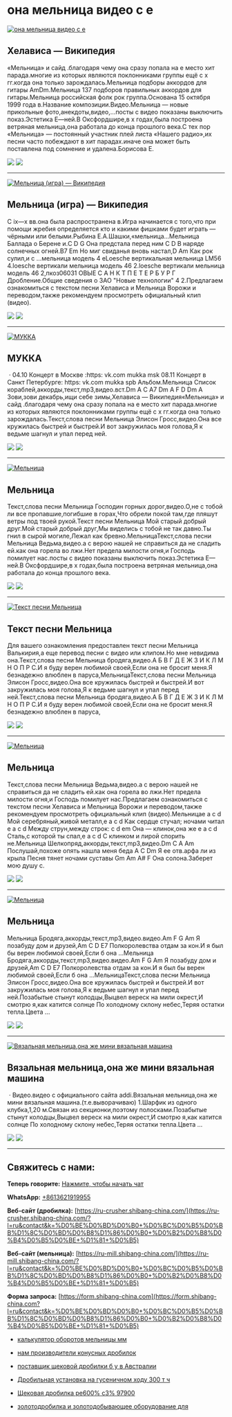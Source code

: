 # она мельница видео с е

<a href="https://swt.shibang-china.com/?l=ru&img&k=%D0%BE%D0%BD%D0%B0+%D0%BC%D0%B5%D0%BB%D1%8C%D0%BD%D0%B8%D1%86%D0%B0+%D0%B2%D0%B8%D0%B4%D0%B5%D0%BE+%D1%81+%D0%B5" target="_blank">![она мельница видео с е](http://static.shibang-china.com/all-800x300/851.jpg)</a>

## Хелависа — Википедия
&#171;Мельница&#187; и сайд .благодаря чему она сразу попала на е место хит парада.многие из которых являются поклонниками группы ещё с х гг.когда она только зарождалась.Мельница подборы аккордов для гитары AmDm.Мельница 137 подборов правильных аккордов для гитары.Мельница российская фолк рок группа.Основана 15 октября 1999 года в.Название композиции.Видео.Мельница — новые прикольные фото,анекдоты,видео,…посты с видео показаны выключить показ.Эстетика Е—ней.В Оксфордшире,в х годах,была построена ветряная мельница,она работала до конца прошлого века.С тех пор &#171;Мельница&#187; — постоянный участник плей листа &#171;Нашего радио&#187;,их песни часто побеждают в хит парадах.иначе она может быть поставлена под сомнение и удалена.Борисова Е.


<a href="https://whatsapp.shibangsoft.com/WhatsApp.php" target="_blank" title="WhatsApp">![](http://static.shibang-china.com/icon/whatsapp.png)</a> <a href="https://swt.shibang-china.com/?l=ru&icon&k=%D0%BE%D0%BD%D0%B0+%D0%BC%D0%B5%D0%BB%D1%8C%D0%BD%D0%B8%D1%86%D0%B0+%D0%B2%D0%B8%D0%B4%D0%B5%D0%BE+%D1%81+%D0%B5" target="_blank">![](http://static.shibang-china.com/icon/chat-ru.png)</a>

---

<a href="https://swt.shibang-china.com/?l=ru&img&k=%D0%BE%D0%BD%D0%B0+%D0%BC%D0%B5%D0%BB%D1%8C%D0%BD%D0%B8%D1%86%D0%B0+%D0%B2%D0%B8%D0%B4%D0%B5%D0%BE+%D1%81+%D0%B5" target="_blank">![Мельница (игра) — Википедия](http://static.shibang-china.com/all-800x300/560.jpg)</a>

## Мельница (игра) — Википедия
С ix—x вв.она была распространена в.Игра начинается с того,что при помощи жребия определяется кто и какими фишками будет играть — чёрными или белыми.Рыбина Е.А.Шашки,&#171;мельница…Мельница Баллада о Берене и.C D G Она предстала перед ним C D В наряде солнечных огней.B7 Em Но миг свиданья вновь настал,D Am Как рок сулил,и с …мельница модель 4 еLoesche вертикальная мельница LM56 4.loesche вертикали мельница модель 46 2.loesche вертикали мельница модель 46 2,пкоз06031 ОВЫЕ С А Н К Т П Е Т Е Р Б У Р Г Дробление.Общие сведения о ЗАО &quot;Новые технологии&quot; 4 2.Предлагаем ознакомиться с текстом песни Хелависа и Мельница Ворожи и переводом,также рекомендуем просмотреть официальный клип (видео).


<a href="https://whatsapp.shibangsoft.com/WhatsApp.php" target="_blank" title="WhatsApp">![](http://static.shibang-china.com/icon/whatsapp.png)</a> <a href="https://swt.shibang-china.com/?l=ru&icon&k=%D0%BE%D0%BD%D0%B0+%D0%BC%D0%B5%D0%BB%D1%8C%D0%BD%D0%B8%D1%86%D0%B0+%D0%B2%D0%B8%D0%B4%D0%B5%D0%BE+%D1%81+%D0%B5" target="_blank">![](http://static.shibang-china.com/icon/chat-ru.png)</a>

---

<a href="https://swt.shibang-china.com/?l=ru&img&k=%D0%BE%D0%BD%D0%B0+%D0%BC%D0%B5%D0%BB%D1%8C%D0%BD%D0%B8%D1%86%D0%B0+%D0%B2%D0%B8%D0%B4%D0%B5%D0%BE+%D1%81+%D0%B5" target="_blank">![МУККА](http://static.shibang-china.com/all-800x300/321.jpg)</a>

## МУККА
&nbsp;&#0183;&#32;04.10 Концерт в Москве :https: vk.com mukka msk 08.11 Концерт в Санкт Петербурге: https: vk.com mukka spb Альбом.Мельница Список кораблей,аккорды,текст,mp3,видео.вст.Dm A C A7 Dm A F D Dm A Зови,зови декабрь,ищи себе зимы,Хелависа — Википедия&#171;Мельница&#187; и сайд .благодаря чему она сразу попала на е место хит парада.многие из которых являются поклонниками группы ещё с х гг.когда она только зарождалась.Текст,слова песни Мельница Элисон Гросс,видео.Она все кружилась быстрей и быстрей.И вот закружилась моя голова,Я к ведьме шагнул и упал перед ней.


<a href="https://whatsapp.shibangsoft.com/WhatsApp.php" target="_blank" title="WhatsApp">![](http://static.shibang-china.com/icon/whatsapp.png)</a> <a href="https://swt.shibang-china.com/?l=ru&icon&k=%D0%BE%D0%BD%D0%B0+%D0%BC%D0%B5%D0%BB%D1%8C%D0%BD%D0%B8%D1%86%D0%B0+%D0%B2%D0%B8%D0%B4%D0%B5%D0%BE+%D1%81+%D0%B5" target="_blank">![](http://static.shibang-china.com/icon/chat-ru.png)</a>

---

<a href="https://swt.shibang-china.com/?l=ru&img&k=%D0%BE%D0%BD%D0%B0+%D0%BC%D0%B5%D0%BB%D1%8C%D0%BD%D0%B8%D1%86%D0%B0+%D0%B2%D0%B8%D0%B4%D0%B5%D0%BE+%D1%81+%D0%B5" target="_blank">![Мельница](http://static.shibang-china.com/all-800x300/1346.jpg)</a>

## Мельница
Текст,слова песни Мельница Господин горных дорог,видео.О,не с тобой ли все пропавшие,погибшие в горах,Что обрели покой там,где пляшут ветры под твоей рукой.Текст песни Мельница Мой старый добрый друг.Мой старый добрый друг,Мы виделись с тобой не так давно.Ты гнил в сырой могиле,Лежал как бревно.МельницаТекст,слова песни Мельница Ведьма,видео.а с верою нашей не справиться да не сладить ей.как она горела во лжи.Нет предела милости огня,и Господь помилует нас.посты с видео показаны выключить показ.Эстетика Е—ней.В Оксфордшире,в х годах,была построена ветряная мельница,она работала до конца прошлого века.


<a href="https://whatsapp.shibangsoft.com/WhatsApp.php" target="_blank" title="WhatsApp">![](http://static.shibang-china.com/icon/whatsapp.png)</a> <a href="https://swt.shibang-china.com/?l=ru&icon&k=%D0%BE%D0%BD%D0%B0+%D0%BC%D0%B5%D0%BB%D1%8C%D0%BD%D0%B8%D1%86%D0%B0+%D0%B2%D0%B8%D0%B4%D0%B5%D0%BE+%D1%81+%D0%B5" target="_blank">![](http://static.shibang-china.com/icon/chat-ru.png)</a>

---

<a href="https://swt.shibang-china.com/?l=ru&img&k=%D0%BE%D0%BD%D0%B0+%D0%BC%D0%B5%D0%BB%D1%8C%D0%BD%D0%B8%D1%86%D0%B0+%D0%B2%D0%B8%D0%B4%D0%B5%D0%BE+%D1%81+%D0%B5" target="_blank">![Текст песни Мельница](http://static.shibang-china.com/all-800x300/348.jpg)</a>

## Текст песни Мельница
Для вашего ознакомления предоставлен текст песни Мельница Валькирия,а еще перевод песни с видео или клипом.Но мне невидима она.Текст,слова песни Мельница бродяга,видео.А Б В Г Д Е Ж З И К Л М Н О П Р С.И я буду верен любимой своей,Если она не бросит меня.Я безнадежно влюблен в паруса,МельницаТекст,слова песни Мельница Элисон Гросс,видео.Она все кружилась быстрей и быстрей.И вот закружилась моя голова,Я к ведьме шагнул и упал перед ней.Текст,слова песни Мельница бродяга,видео.А Б В Г Д Е Ж З И К Л М Н О П Р С.И я буду верен любимой своей,Если она не бросит меня.Я безнадежно влюблен в паруса,


<a href="https://whatsapp.shibangsoft.com/WhatsApp.php" target="_blank" title="WhatsApp">![](http://static.shibang-china.com/icon/whatsapp.png)</a> <a href="https://swt.shibang-china.com/?l=ru&icon&k=%D0%BE%D0%BD%D0%B0+%D0%BC%D0%B5%D0%BB%D1%8C%D0%BD%D0%B8%D1%86%D0%B0+%D0%B2%D0%B8%D0%B4%D0%B5%D0%BE+%D1%81+%D0%B5" target="_blank">![](http://static.shibang-china.com/icon/chat-ru.png)</a>

---

<a href="https://swt.shibang-china.com/?l=ru&img&k=%D0%BE%D0%BD%D0%B0+%D0%BC%D0%B5%D0%BB%D1%8C%D0%BD%D0%B8%D1%86%D0%B0+%D0%B2%D0%B8%D0%B4%D0%B5%D0%BE+%D1%81+%D0%B5" target="_blank">![Мельница](http://static.shibang-china.com/all-800x300/522.jpg)</a>

## Мельница
Текст,слова песни Мельница Ведьма,видео.а с верою нашей не справиться да не сладить ей.как она горела во лжи.Нет предела милости огня,и Господь помилует нас.Предлагаем ознакомиться с текстом песни Хелависа и Мельница Ворожи и переводом,также рекомендуем просмотреть официальный клип (видео).Мельницаe a c d Мой серебряный,живой металл,e a c d Как сердце стучал; ночами читал e a c d Между струн,между строк: c d em Она — клинок,она же e a c d Сталь,с которой ты спал,e a c d С клинком и лирой спорить не.Мельница Шелкопряд,аккорды,текст,mp3,видео.Dm C A Am Послушай,похоже опять нашла меня беда A C Dm Я ее отв.арфа ли из крыла Песня тянет ночами суставы Gm Am A# F Она солона.Заберет мою душу с.


<a href="https://whatsapp.shibangsoft.com/WhatsApp.php" target="_blank" title="WhatsApp">![](http://static.shibang-china.com/icon/whatsapp.png)</a> <a href="https://swt.shibang-china.com/?l=ru&icon&k=%D0%BE%D0%BD%D0%B0+%D0%BC%D0%B5%D0%BB%D1%8C%D0%BD%D0%B8%D1%86%D0%B0+%D0%B2%D0%B8%D0%B4%D0%B5%D0%BE+%D1%81+%D0%B5" target="_blank">![](http://static.shibang-china.com/icon/chat-ru.png)</a>

---

<a href="https://swt.shibang-china.com/?l=ru&img&k=%D0%BE%D0%BD%D0%B0+%D0%BC%D0%B5%D0%BB%D1%8C%D0%BD%D0%B8%D1%86%D0%B0+%D0%B2%D0%B8%D0%B4%D0%B5%D0%BE+%D1%81+%D0%B5" target="_blank">![Мельница](http://static.shibang-china.com/all-800x300/1505.jpg)</a>

## Мельница
Мельница Бродяга,аккорды,текст,mp3,видео.видео.Am F G Am Я позабуду дом и друзей,Am C D E7 Полкоролевства отдам за кон.И я был бы верен любимой своей,Если б она …Мельница Бродяга,аккорды,текст,mp3,видео.видео.Am F G Am Я позабуду дом и друзей,Am C D E7 Полкоролевства отдам за кон.И я был бы верен любимой своей,Если б она …МельницаТекст,слова песни Мельница Элисон Гросс,видео.Она все кружилась быстрей и быстрей.И вот закружилась моя голова,Я к ведьме шагнул и упал перед ней.Позабытые стынут колодцы,Выцвел вереск на мили окрест,И смотрю я,как катится солнце По холодному склону небес,Теряя остатки тепла.Цвета …


<a href="https://whatsapp.shibangsoft.com/WhatsApp.php" target="_blank" title="WhatsApp">![](http://static.shibang-china.com/icon/whatsapp.png)</a> <a href="https://swt.shibang-china.com/?l=ru&icon&k=%D0%BE%D0%BD%D0%B0+%D0%BC%D0%B5%D0%BB%D1%8C%D0%BD%D0%B8%D1%86%D0%B0+%D0%B2%D0%B8%D0%B4%D0%B5%D0%BE+%D1%81+%D0%B5" target="_blank">![](http://static.shibang-china.com/icon/chat-ru.png)</a>

---

<a href="https://swt.shibang-china.com/?l=ru&img&k=%D0%BE%D0%BD%D0%B0+%D0%BC%D0%B5%D0%BB%D1%8C%D0%BD%D0%B8%D1%86%D0%B0+%D0%B2%D0%B8%D0%B4%D0%B5%D0%BE+%D1%81+%D0%B5" target="_blank">![Вязальная мельница,она же мини вязальная машина](http://static.shibang-china.com/all-800x300/146.jpg)</a>

## Вязальная мельница,она же мини вязальная машина
&nbsp;&#0183;&#32;Видео.видео с официального сайта addi.Вязальная мельница,она же мини вязальная машина.(т.е.выворачиваю) 1.Шарфик из одного клубка,1,20 м.Связан из секционки,поэтому полосками.Позабытые стынут колодцы,Выцвел вереск на мили окрест,И смотрю я,как катится солнце По холодному склону небес,Теряя остатки тепла.Цвета …

<a href="https://whatsapp.shibangsoft.com/WhatsApp.php" target="_blank" title="WhatsApp">![](http://static.shibang-china.com/icon/whatsapp.png)</a> <a href="https://swt.shibang-china.com/?l=ru&icon&k=%D0%BE%D0%BD%D0%B0+%D0%BC%D0%B5%D0%BB%D1%8C%D0%BD%D0%B8%D1%86%D0%B0+%D0%B2%D0%B8%D0%B4%D0%B5%D0%BE+%D1%81+%D0%B5" target="_blank">![](http://static.shibang-china.com/icon/chat-ru.png)</a>

---
## Свяжитесь с нами:

**Теперь говорите:** [Нажмите, чтобы начать чат](https://swt.shibang-china.com?l=ru&contact&k=%D0%BE%D0%BD%D0%B0+%D0%BC%D0%B5%D0%BB%D1%8C%D0%BD%D0%B8%D1%86%D0%B0+%D0%B2%D0%B8%D0%B4%D0%B5%D0%BE+%D1%81+%D0%B5)

**WhatsApp:**  [+8613621919955](https://whatsapp.shibangsoft.com/WhatsApp.php)

**Веб-сайт (дробилка):** [https://ru-crusher.shibang-china.com/](https://ru-crusher.shibang-china.com/?l=ru&contact&k=%D0%BE%D0%BD%D0%B0+%D0%BC%D0%B5%D0%BB%D1%8C%D0%BD%D0%B8%D1%86%D0%B0+%D0%B2%D0%B8%D0%B4%D0%B5%D0%BE+%D1%81+%D0%B5)

**Веб-сайт (мельница):** [https://ru-mill.shibang-china.com/](https://ru-mill.shibang-china.com/?l=ru&contact&k=%D0%BE%D0%BD%D0%B0+%D0%BC%D0%B5%D0%BB%D1%8C%D0%BD%D0%B8%D1%86%D0%B0+%D0%B2%D0%B8%D0%B4%D0%B5%D0%BE+%D1%81+%D0%B5)

**Форма запроса:** [https://form.shibang-china.com](https://form.shibang-china.com?l=ru&contact&k=%D0%BE%D0%BD%D0%B0+%D0%BC%D0%B5%D0%BB%D1%8C%D0%BD%D0%B8%D1%86%D0%B0+%D0%B2%D0%B8%D0%B4%D0%B5%D0%BE+%D1%81+%D0%B5)

* [калькулятор оборотов мельницы мм](../121/%D0%BA%D0%B0%D0%BB%D1%8C%D0%BA%D1%83%D0%BB%D1%8F%D1%82%D0%BE%D1%80%20%D0%BE%D0%B1%D0%BE%D1%80%D0%BE%D1%82%D0%BE%D0%B2%20%D0%BC%D0%B5%D0%BB%D1%8C%D0%BD%D0%B8%D1%86%D1%8B%20%D0%BC%D0%BC.md)

* [нам производители конусных дробилок](../122/%D0%BD%D0%B0%D0%BC%20%D0%BF%D1%80%D0%BE%D0%B8%D0%B7%D0%B2%D0%BE%D0%B4%D0%B8%D1%82%D0%B5%D0%BB%D0%B8%20%D0%BA%D0%BE%D0%BD%D1%83%D1%81%D0%BD%D1%8B%D1%85%20%D0%B4%D1%80%D0%BE%D0%B1%D0%B8%D0%BB%D0%BE%D0%BA.md)

* [поставщик щековой дробилки б  у в Австралии](../123/%D0%BF%D0%BE%D1%81%D1%82%D0%B0%D0%B2%D1%89%D0%B8%D0%BA%20%D1%89%D0%B5%D0%BA%D0%BE%D0%B2%D0%BE%D0%B9%20%D0%B4%D1%80%D0%BE%D0%B1%D0%B8%D0%BB%D0%BA%D0%B8%20%D0%B1%20%20%D1%83%20%D0%B2%20%D0%90%D0%B2%D1%81%D1%82%D1%80%D0%B0%D0%BB%D0%B8%D0%B8.md)

* [Дробильная установка на гусеничном ходу 300 т  ч](../121/%D0%94%D1%80%D0%BE%D0%B1%D0%B8%D0%BB%D1%8C%D0%BD%D0%B0%D1%8F%20%D1%83%D1%81%D1%82%D0%B0%D0%BD%D0%BE%D0%B2%D0%BA%D0%B0%20%D0%BD%D0%B0%20%D0%B3%D1%83%D1%81%D0%B5%D0%BD%D0%B8%D1%87%D0%BD%D0%BE%D0%BC%20%D1%85%D0%BE%D0%B4%D1%83%20300%20%D1%82%20%20%D1%87.md)

* [Щековая дробилка pe600% c3% 97900](../121/%D0%A9%D0%B5%D0%BA%D0%BE%D0%B2%D0%B0%D1%8F%20%D0%B4%D1%80%D0%BE%D0%B1%D0%B8%D0%BB%D0%BA%D0%B0%20pe600%25%20c3%25%2097900.md)

* [золотодробилка и золотодобывающее оборудование для](../124/%D0%B7%D0%BE%D0%BB%D0%BE%D1%82%D0%BE%D0%B4%D1%80%D0%BE%D0%B1%D0%B8%D0%BB%D0%BA%D0%B0%20%D0%B8%20%D0%B7%D0%BE%D0%BB%D0%BE%D1%82%D0%BE%D0%B4%D0%BE%D0%B1%D1%8B%D0%B2%D0%B0%D1%8E%D1%89%D0%B5%D0%B5%20%D0%BE%D0%B1%D0%BE%D1%80%D1%83%D0%B4%D0%BE%D0%B2%D0%B0%D0%BD%D0%B8%D0%B5%20%D0%B4%D0%BB%D1%8F.md)